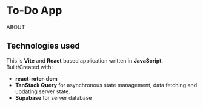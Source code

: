 # To-Do App

ABOUT

<!-- [See Live](https:/) -->

## Technologies used

This is **Vite** and **React** based application written in **JavaScript**.
Built/Created with:

- **react-roter-dom**
- **TanStack Query** for asynchronous state management, data fetching and updating server state.
- **Supabase** for server database
